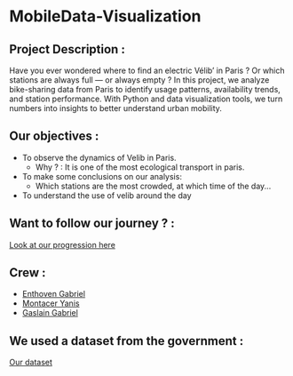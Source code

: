 # MobileData-Visualization

## Project Description : 

Have you ever wondered where to find an electric Vélib’ in Paris ? Or which stations are always full — or always empty ?
In this project, we analyze bike-sharing data from Paris to identify usage patterns, availability trends, and station performance. With Python and data visualization tools, we turn numbers into insights to better understand urban mobility.

## Our objectives :

- To observe the dynamics of Velib in Paris.
  - Why ? : It is one of the most ecological transport in paris.
- To make some conclusions on our analysis:
  - Which stations are the most crowded, at which time of the day...
- To understand the use of velib around the day 

## Want to follow our journey ? :

[Look at our progression here](./Progress_wiki)

## Crew :

- [Enthoven Gabriel](https://github.com/gabentho)
- [Montacer Yanis](https://github.com/YanisMtcr)
- [Gaslain Gabriel](https://github.com/gabgsln)

## We used a dataset from the government :

[Our dataset](https://transport.data.gouv.fr/datasets/velib-velos-et-bornes-disponibilite-temps-reel)

